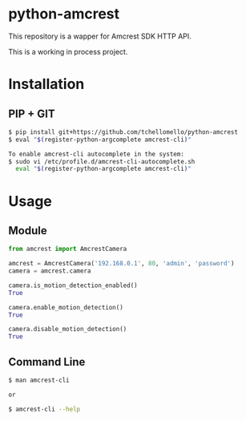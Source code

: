 # python-amcrest
This repository is a wapper for Amcrest SDK HTTP API.

This is a working in process project.

Installation
============


PIP + GIT
---------

```bash
$ pip install git+https://github.com/tchellomello/python-amcrest
$ eval "$(register-python-argcomplete amcrest-cli)"

To enable amcrest-cli autocomplete in the system:
$ sudo vi /etc/profile.d/amcrest-cli-autocomplete.sh
  eval "$(register-python-argcomplete amcrest-cli)"
```

Usage
=====

Module
------

```python
from amcrest import AmcrestCamera

amcrest = AmcrestCamera('192.168.0.1', 80, 'admin', 'password')
camera = amcrest.camera

camera.is_motion_detection_enabled()
True

camera.enable_motion_detection()
True

camera.disable_motion_detection()
True
```

Command Line
------------
```bash
$ man amcrest-cli

or

$ amcrest-cli --help
